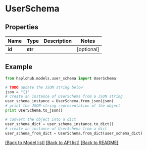 # UserSchema


## Properties
Name | Type | Description | Notes
------------ | ------------- | ------------- | -------------
**id** | **str** |  | [optional] 

## Example

```python
from haplohub.models.user_schema import UserSchema

# TODO update the JSON string below
json = "{}"
# create an instance of UserSchema from a JSON string
user_schema_instance = UserSchema.from_json(json)
# print the JSON string representation of the object
print UserSchema.to_json()

# convert the object into a dict
user_schema_dict = user_schema_instance.to_dict()
# create an instance of UserSchema from a dict
user_schema_from_dict = UserSchema.from_dict(user_schema_dict)
```
[[Back to Model list]](../README.md#documentation-for-models) [[Back to API list]](../README.md#documentation-for-api-endpoints) [[Back to README]](../README.md)


